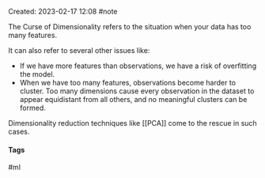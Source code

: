 Created: 2023-02-17 12:08
#note

The Curse of Dimensionality refers to the situation when your data has too many features.

It can also refer to several other issues like:

-   If we have more features than observations, we have a risk of overfitting the model.
-   When we have too many features, observations become harder to cluster. Too many dimensions cause every observation in the dataset to appear equidistant from all others, and no meaningful clusters can be formed.

Dimensionality reduction techniques like [[PCA]] come to the rescue in such cases.

#### Tags
#ml
